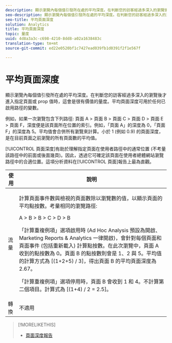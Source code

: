 ```yaml
---
description: 顯示瀏覽內每個值引發所在處的平均深度。在判斷您的訪客經過多深入的瀏覽後才進入指定頁面或 prop 值時，這會是很有價值的量度。平均頁面深度可用於任何已啟用路徑的變數。
seo-description: 顯示瀏覽內每個值引發所在處的平均深度。在判斷您的訪客經過多深入的瀏覽後才進入指定頁面或 prop 值時，這會是很有價值的量度。平均頁面深度可用於任何已啟用路徑的變數。
seo-title: 平均頁面深度
solution: Analytics
title: 平均頁面深度
topic: 量度
uuid: 4d8a3a3c-c698-4210-8dd8-a02a1638483c
translation-type: tm+mt
source-git-commit: ed22e0520bf1c7427ead039fb1d0391f2f1e567f

---
```



# 平均頁面深度

顯示瀏覽內每個值引發所在處的平均深度。在判斷您的訪客經過多深入的瀏覽後才進入指定頁面或 prop 值時，這會是很有價值的量度。平均頁面深度可用於任何已啟用路徑的變數。

例如，如果一次瀏覽包含下列路徑: 頁面 A &gt; 頁面 B &gt; 頁面 C &gt; 頁面 D &gt; 頁面 E &gt; 頁面 F，深度便是該頁面所在位置的索引。例如，「頁面 A」的深度為 0，「頁面 F」的深度為 5。平均值會合併所有瀏覽來計算。小於 1 (例如 0.9) 的頁面深度，是在目前頁面之前瀏覽的所有頁面數的平均值。

[!UICONTROL 頁面深度]有助於理解指定頁面在使用者路徑中的通常位置 (不考量該路徑中的前面或後面幾頁)。因此，透過它可確定該頁面在使用者總體網站瀏覽路徑中的合適位置。這項分析資料在[!UICONTROL 頁面]報告上最為直觀。

<table id="table_E92B185A487C40E28C70EA30EDF73A40"> 
 <thead> 
  <tr> 
   <th colname="col1" class="entry"> 使用 </th> 
   <th colname="col2" class="entry"> 說明 </th> 
  </tr> 
 </thead>
 <tbody> 
  <tr> 
   <td colname="col1"> 流量 </td> 
   <td colname="col2"> <p>計算頁面事件數與檢視的頁面數除以瀏覽數的值，以顯示頁面的平均點按數。考量相同的瀏覽路徑: </p> <p>A &gt; B &gt; B &gt; C &gt; D &gt; B </p> <p>「計算重複例項」選項啟用時 (Ad Hoc Analysis 預設為開啟、Marketing Reports &amp; Analytics 一律開啟)，會針對每個頁面和頁面事件 (包括重新載入) 計算點按數。在此次瀏覽中，頁面 A 收到的點按數為 0。頁面 B 的點按數則會是 1、2 與 5。平均值的計算方式為 [(1+2+5) / 3]，得出頁面 B 的平均頁面深度為 2.67。 </p> <p>「計算重複例項」選項停用時，頁面 B 會收到 1 和 4。不計算第二個項目。計算式為 [(1+4) / 2 = 2.5]。 </p> </td> 
  </tr> 
  <tr> 
   <td colname="col1"> 轉換 </td> 
   <td colname="col2"> 不適用 </td> 
  </tr> 
 </tbody> 
</table>

>[!MORELIKETHIS]
>
>* [頁面深度報告](/help/components/c-variables/dimensionslist/reports-page-depth.md)

